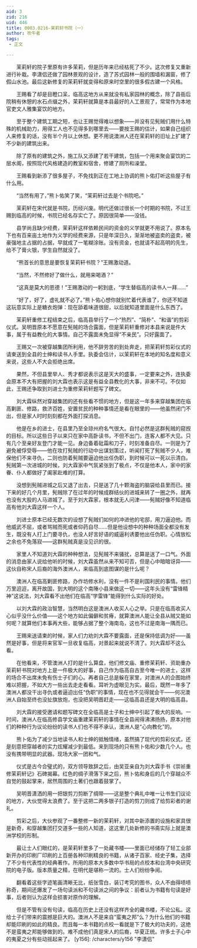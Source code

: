 ```yaml
---
aid: 3
zid: 216
uid: 446
title: 0003.0216-茉莉轩书院（一）
author: 吹牛者
tags: 
 - 正文

---
```




　　茉莉轩的院子里原有许多茉莉，但是历年来已经枯死了不少。这次修复又重新进行补栽。李潇侣还做了园林景观的设计，造了苏式园林一般的围墙和漏窗，修了假山水池。最后这新修复的茉莉轩就变得和原来时空里的很多假古建一个风格。

　　王赐看了却是目瞪口呆，临高这地方从来就没有私家园林的概念，除了县衙后院稍有休憩的水石点缀之外，茉莉轩就算是本县最好的人工景观了，常常作为本地官吏文人雅集宴饮的地方。

　　至于整个建筑工期之短，也让王赐觉得难以想象——并没有见髡贼们用什么特殊的机械助力，用得工人也不见得多到哪里去——要按王赐的估计，如果自己组织人来修复的话，没有半个月以上休想。更不用说澳洲人还在茉莉轩的旧址上扩建了不少新的建筑出来。

　　除了原有的建筑之外，施工队又添建了若干建筑，包括一个用来聚会宴饮的二层水阁，按照现代风格建造的教室和宿舍，修建了厕所和澡堂。

　　王赐看到新添了很多屋子，不免找到正在工地上协调的熊卜佑打听这些屋子有什么用。

　　“当然有用了，”熊卜佑笑了笑，“茉莉轩过去是个书院吧。”

　　茉莉轩在宋代就是书院，历经兴废。明代还做过很长一个时期的书院，不过王赐到临高的时候，书院已经名存实亡了。原因很简单——没钱。

　　县学尚且缺少经费，茉莉轩这样依赖民间的资金的义学就更不用说了。原本名下也有百来亩土地作为义学的经费来源，只是年深日久，渐渐地被盗卖的盗卖，被豪强地主占据的占据，早就成了一笔糊涂账。没有资金，也就请不起高明的先生，给不了膏火银，学生自然就没了。

　　“熊首长的意思是要恢复茉莉轩书院？”王赐激动道。

　　“当然，不然修好了做什么，就用来喝酒？”

　　“这真是莫大的恩德！”王赐激动的一躬到底，“学生替临高的读书人一拜……”

　　“好了，好了，虚礼就不必了。”熊卜佑心想你就别忙着代表谁了，你还不知道这玩意实际上是糖衣炮弹：现在舔着味道很甜，以后就知道里面是什么东西了。

　　茉莉轩重修工程结束之后，临高县举行了一个“热烈”、“简朴”、“和谐”的剪彩仪式。吴明晋原本不愿意在髡贼的场合露面，但是茉莉轩重修对本县来说是件大事，属于有益教化的大事情。自己不露面未免显得“不亲民”。只好露面了。

　　王赐又一次被穿越集团所利用，他不辞劳苦的到处奔走，把茉莉轩剪彩仪式的请柬送到全县的士绅和读书人手里。执委会估计，以茉莉轩在本地的知名度和意义来说，这些人不大会拒绝出席。

　　果然，不但县里举人、秀才都说表示这是天大的盛事，一定要来之外，连执委会原本不大有把握的刘大霖也表示这是有益全县教化的大事，非来不可。不仅如此，王赐还争取到刘进士为重修茉莉轩题写了碑文。

　　刘大霖纵然对穿越集团的还有些看不惯的地方，但是这一年多来穿越集团在临高剿匪、修路，救济百姓，安置贫民的种种事情还是看在眼里的——他虽然闭门不出，但是家人时时刻刻都在外面打探消息。

　　他是在乡的进士，在县里乃至全琼州府名气很大。自忖必然是这群髡贼的窥觊的目标。所以这些日子以来只在家中高卧读书，不但不出门，连客人都不大见。只有几个至亲好友登门才能一见。身边备着砒霜和刀子，时刻准备自尽。一则是为了避免被俘受辱——他在攻打髡贼的行动中出谋划策过，听闻打死了髡贼不少人，难保他们不来寻仇，二则也防着髡贼要逼迫他出任伪职，到时候可以一死以示清白。髡贼第一次进城的时候，刘大霖家中气氛紧张到了极点，不仅是他本人，家中的家眷、仆人都做好了阖家赴难的打算。

　　没想到髡贼进城之后又退了出去，只是送了几十颗海盗的脑袋给县里而已。接下来的好几个月里，髡贼除了在过年的时候成群结伙的进城来转了一圈之外，就再也没有大股的人马进城了。至于刘大霖家，根本就无人问津——髡贼好像不知道临高有他刘大霖这样一个人。

　　刘进士原本已经无数次的设想了髡贼们如何的冲进他的宅邸，用刀逼迫他。而他威武不屈，或者骂贼而死或者仰药自尽……但是他设想中的种种场面全都没有发生，既没有人打上门要寻仇，也没人好言好语的威逼利诱要他出任伪职。心情放松之余也不免落寂——这群髡贼真是没见识的很。

　　家里人不知道刘大霖的种种想法，见髡贼不来骚扰，总算是送了一口气。外面的消息由家人说给他听的时候，刘大霖虽然从来不知可否，但是心中暗暗讶异——这伙自称宋人后裔的海外澳洲人，来临高到底图谋的是什么呢？

　　澳洲人在临高剿匪修路，办作坊修水利，没有一件不是利国利民的事情。他们万里迢迢，离开故国，到大明的这个南陲小县来做这一切——这年头没有“雷锋精神”这说法，刘大霖看不出他们在临高“学雷锋”能得到什么实际的好处。

　　以刘大霖的政治智慧，当然明白这是澳洲人收买人心之举。只是在临高收买人心似乎没什么价值——这个地方如此偏僻和贫瘠，就算澳洲人能让全县从贼又能如何呢？就算他们本事再大些，能够占据了整个海南岛，这也不过是南海一隅而已。

　　王赐来送请柬的时候，家人们力劝刘大霖不要露面，还是保持低调为好——虽然是好事，但是将来官军一旦收复临高，对景起来就说不清了。刘大霖却不这么看。

　　在他看来，不管澳洲人打的是什么算盘，他们修文庙、重修茉莉轩、资助重办茉莉轩书院对地方上是一件极大的好事，自己作为临高自古至今唯一的进士，这样的场合不出席未免有伤士子们的心。再者自己总是躲在家里，对澳洲人的企图始终难以把握，不如大方一些出去走走看看。耳听为虚眼见为实。最后，既然一年多了澳洲人都没干出寻仇或者逼迫出任“伪职”的事情，现在也不见得就会干——何况澳洲人自始至终也没扯旗放炮，也没把吴明晋赶走——这临高县还是大明的临高县。

　　刘大霖的接受邀请和题写碑文在全临高是士子和士绅中引起了极大的反响。一时间，澳洲人在临高修县学文庙重建茉莉轩的事情在全县闹得沸沸扬扬，原本对他们的种种行为议论纷纷的读书人们也不得不承认，澳洲人是“心向教化”的。

　　熊卜佑为了减少当地读书人和士绅的抵触情绪，虽然搞了现代的剪彩仪式，还是刻意把穿越者的实力炫耀减少到最低。来到现场的只有熊卜佑和少数几个人。也没有携带明显的武器。现场大家一团和气。

　　仪式是古今合璧式的，双方领导致辞之后，由吴亚亲自为刘大霖手书《崇祯重修茉莉轩记》石碑揭幕。红色的绸子滑落下来之后，熊卜佑和身后的几个穿越众不自觉的鼓起掌来，居然周围的土著们也跟着鼓掌了。

　　吴明晋潇洒的用一把银剪刀剪断了绸带——这是整个典礼中唯一让书生们议论的地方，大伙觉得太浪费了。至于这把二两多银子打造的剪刀则成了给剪彩者的谢礼。

　　剪彩之后，大伙参观了一番整修一新的茉莉轩，对其中新添置的设施和家具很是新奇，和穿越集团打交道多一些的人知道，这这里几处新修的书斋实际上就是澳洲学校的形制。

　　最让士人们眼红的，是茉莉轩里多了一处藏书楼——里面已经储存了轻工业部新开办的印刷厂印刷的上百册各种印刷精良的书籍，从诸子百家、经史子集，选择了不少有代表性的经典著作。所用的原本大多数中华书局的点校本和台湾中央研究院的电子版。版本质量之精，在明代是堪称一流的。士人们纷纷争阅。

　　翻看着这些字迹笔画清晰无比，纸张雪白，装订考究的图书，众人不由得啧啧称奇，期间还爆发了一场句读派和不句读派之间的争议：前者认为书籍有句读是好事，后者则认为这样会损害对原作的理解。

　　但是不管有没有句读，临高在历史上还没有这样齐全的藏书楼，不论公私。这给士子们带来的震撼是巨大的。澳洲人不是来自“蛮夷之邦”么？为什么他们的书籍却能印刷的如此的精良。而且每一本书籍的点校一看就是下了极大的功夫的，这绝不是蛮夷之邦能够做到的。难不成他们真是宋人的后裔，华夏正统。许多士子心中的夷夏之分有些动摇起来了。
[y156]: /characters/y156 "李潇侣"


